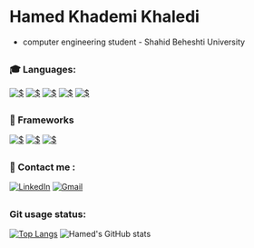 # Hamed Khademi Khaledi
  - computer engineering student - Shahid Beheshti University 

##

 ### :mortar_board: Languages:

<a href="#"><img alt="$" src="https://img.shields.io/badge/Python-FFD43B?style=for-the-badge&logo=python&logoColor=darkgreen"/></a>
<a href="#"><img alt="$" src="https://img.shields.io/badge/Java-ED8B00?style=for-the-badge&logo=java&logoColor=white"/></a>
<a href="#"><img alt="$" src="https://img.shields.io/badge/Dart-0175C2?style=for-the-badge&logo=dart&logoColor=whitee"/></a>
<a href="#"><img alt="$" src="https://img.shields.io/badge/TypeScript-007ACC?style=for-the-badge&logo=typescript&logoColor=white"/></a>
<a href="#"><img alt="$" src="https://img.shields.io/badge/C%2B%2B-00599C?style=for-the-badge&logo=c%2B%2B&logoColor=white"/></a>




##

 ### :rocket: Frameworks
  <a href="#"><img alt="$" src="https://img.shields.io/badge/Flutter-02569B?style=for-the-badge&logo=flutter&logoColor=white"/></a>
  <a href="#"><img alt="$" src="https://img.shields.io/badge/React-20232A?style=for-the-badge&logo=react&logoColor=61DAFB"/></a>
  <a href="#"><img alt="$" src="https://img.shields.io/badge/Angular-DD0031?style=for-the-badge&logo=angular&logoColor=white"/></a>
  
##

 ### :calling: Contact me :

<a href="https://www.linkedin.com/in/hamed-khademi/"><img alt="LinkedIn" src="https://img.shields.io/badge/linkedin-%230077B5.svg?style=for-the-badge&logo=linkedin&logoColor=white"/></a>
<a href="mailto:khaledihkh@gmail.com)/"><img alt="Gmail" src="https://img.shields.io/badge/Gmail-D14836?style=for-the-badge&logo=gmail&logoColor=white"/></a>
##

 ### Git usage status:
 
 [![Top Langs](https://github-readme-stats.vercel.app/api/top-langs/?username=hamedkhaledi&)](https://github.com/hamedkhaledi&/github-readme-stats)
 ![Hamed's GitHub stats](https://github-readme-stats.vercel.app/api?username=hamedkhaledi&theme=dark&show_icons=true)
